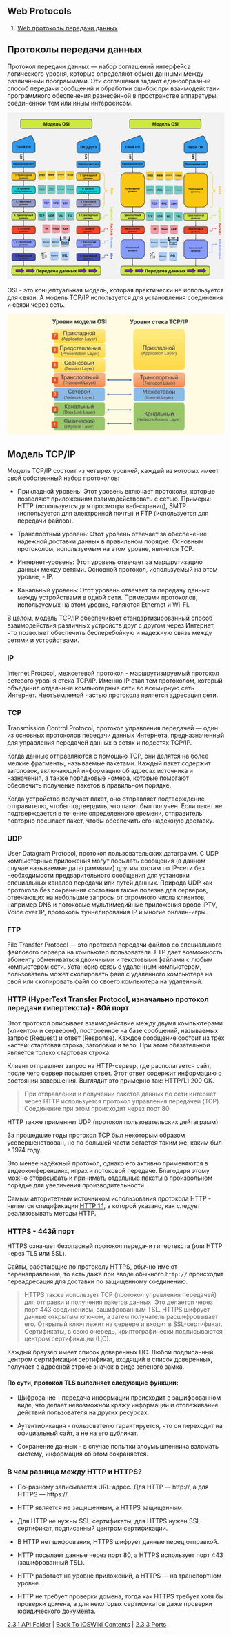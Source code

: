 ## Web Protocols

1. [Web протоколы передачи данных](https://github.com/sashakid/ios-guide/blob/master/Main/11_networking.md#протоколы-передачи-данных)

## Протоколы передачи данных

Протокол передачи данных — набор соглашений интерфейса логического уровня, которые определяют обмен данными между различными программами. Эти соглашения задают единообразный способ передачи сообщений и обработки ошибок при взаимодействии программного обеспечения разнесённой в пространстве аппаратуры, соединённой тем или иным интерфейсом.

![TCP/IP/OSI](https://github.com/eldaroid/pictures/blob/master/iOSWiki/ComputerScience/TCP:IP:OSI.jpg?raw=true)

OSI - это концептуальная модель, которая практически не используется для связи. А модель TCP/IP используется для установления соединения и связи через сеть.

![Open Source Interconnect (OSI)](https://github.com/eldaroid/pictures/blob/master/iOSWiki/ComputerScience/OSI.png?raw=true)

## Модель TCP/IP

Модель TCP/IP состоит из четырех уровней, каждый из которых имеет свой собственный набор протоколов:

* Прикладной уровень: Этот уровень включает протоколы, которые позволяют приложениям взаимодействовать с сетью. Примеры: HTTP (используется для просмотра веб-страниц), SMTP (используется для электронной почты) и FTP (используется для передачи файлов).

* Транспортный уровень: Этот уровень отвечает за обеспечение надежной доставки данных в правильном порядке. Основным протоколом, используемым на этом уровне, является TCP.

* Интернет-уровень: Этот уровень отвечает за маршрутизацию данных между сетями. Основной протокол, используемый на этом уровне, - IP.

* Канальный уровень: Этот уровень отвечает за передачу данных между устройствами в одной сети. Примерами протоколов, используемых на этом уровне, являются Ethernet и Wi-Fi.

В целом, модель TCP/IP обеспечивает стандартизированный способ взаимодействия различных устройств друг с другом через Интернет, что позволяет обеспечить бесперебойную и надежную связь между сетями и устройствами.

### IP

Internet Protocol, межсетевой протокол - маршрутизируемый протокол сетевого уровня стека TCP/IP. Именно IP стал тем протоколом, который объединил отдельные компьютерные сети во всемирную сеть Интернет. Неотъемлемой частью протокола является адресация сети.

### TCP

Transmission Control Protocol, протокол управления передачей — один из основных протоколов передачи данных Интернета, предназначенный для управления передачей данных в сетях и подсетях TCP/IP.

Когда данные отправляются с помощью TCP, они делятся на более мелкие фрагменты, называемые пакетами. Каждый пакет содержит заголовок, включающий информацию об адресах источника и назначения, а также порядковые номера, которые помогают обеспечить получение пакетов в правильном порядке.

Когда устройство получает пакет, оно отправляет подтверждение отправителю, чтобы подтвердить, что пакет был получен. Если пакет не подтверждается в течение определенного времени, отправитель повторно посылает пакет, чтобы обеспечить его надежную доставку.

### UDP

User Datagram Protocol, протокол пользовательских датаграмм. С UDP компьютерные приложения могут посылать сообщения (в данном случае называемые датаграммами) другим хостам по IP-сети без необходимости предварительного сообщения для установки специальных каналов передачи или путей данных. Природа UDP как протокола без сохранения состояния также полезна для серверов, отвечающих на небольшие запросы от огромного числа клиентов, например DNS и потоковые мультимедийные приложения вроде IPTV, Voice over IP, протоколы туннелирования IP и многие онлайн-игры.

### FTP

File Transfer Protocol — это протокол передачи файлов со специального файлового сервера на компьютер пользователя. FTP дает возможность абоненту обмениваться двоичными и текстовыми файлами с любым компьютером сети. Установив связь с удаленным компьютером, пользователь может скопировать файл с удаленного компьютера на свой или скопировать файл со своего компьютера на удаленный.


### HTTP (HyperText Transfer Protocol, изначально протокол передачи гипертекста) - 80й порт

Этот протокол описывает взаимодействие между двумя компьютерами (клиентом и сервером), построенное на базе сообщений, называемых запрос (Request) и ответ (Response). Каждое сообщение состоит из трех частей: стартовая строка, заголовки и тело. При этом обязательной является только стартовая строка.

Клиент отправляет запрос на HTTP-сервер, где располагается сайт, после чего сервер посылает ответ. Этот ответ содержит информацию о состоянии завершения. Выглядит это примерно так: HTTP/1.1 200 OK. 

> При отправлении и получении пакетов данных по сети интернет через HTTP используется протокол управления передачей (TCP). Соединение при этом происходит через порт 80. 

HTTP также применяет UDP (протокол пользовательских дейтаграмм). 

За прошедшие годы протокол TCP был некоторым образом усовершенствован, но по большей части остается таким же, каким был в 1974 году. 

Это менее надёжный протокол, однако его активно применяются в видеоконференциях, играх и потоковой передаче. Благодаря этому можно отбрасывать и принимать отдельные пакеты в произвольном порядке для увеличения производительности.

Самым авторитетным источником использования протокола HTTP - является спецификация [HTTP 1.1](https://www.opennet.ru/docs/RUS/http11/), в которой указано, как следует реализовывать методы HTTP. 

### HTTPS - 443й порт

HTTPS означает безопасный протокол передачи гипертекста (или HTTP через TLS или SSL). 

Сайты, работающие по протоколу HTTPS, обычно имеют перенаправление, то есть даже при вводе обычного `http://` происходит переадресация для доставки по защищенному соединению. 

> HTTPS также использует TCP (протокол управления передачей) для отправки и получения пакетов данных. Это делается через порт 443 соединением, зашифрованным TSL. HTTPS шифрует данные открытым ключом, а затем получатель расшифровывает его. Открытый ключ лежит на сервере и входит в SSL-сертификат. Сертификаты, в свою очередь, криптографически подписываются центром сертификации (ЦС).

Каждый браузер имеет список доверенных ЦС. Любой подписанный центром сертификации сертификат, входящий в список доверенных, получает в адресной строке значок в виде зеленого замка.

#### По сути, протокол TLS выполняет следующие функции:

* Шифрование - передача информации происходит в зашифрованном виде, что делает невозможной кражу информации и отслеживание действий пользователя на других ресурсах.

* Аутентификация - пользователю гарантируется, что он переходит на официальный сайт, а не на его дубликат.

* Сохранение данных - в случае попытки злоумышленника взломать систему, информация об этом сохраняется.

### В чем разница между HTTP и HTTPS?

* По-разному записывается URL-адрес. Для HTTP — http://, а для HTTPS — https://.

* HTTP является не защищенным, а HTTPS защищенным.

* Для HTTP не нужны SSL-сертификаты; для HTTPS нужен SSL-сертификат, подписанный центром сертификации.

* В HTTP нет шифрования, HTTPS шифрует данные перед отправкой.

* HTTP посылает данные через порт 80, а HTTPS использует порт 443 (зашифрованный TSL).

* HTTP работает на уровне приложений, а HTTPS — на транспортном уровне.

* HTTP не требует проверки домена, тогда как HTTPS требует хотя бы проверки домена, а для некоторых сертификатов даже проверки юридического документа.

[2.3.1 API Folder](./2.3.1%20API/) | [Back To iOSWiki Contents](https://github.com/eldaroid/iOSWiki) | [2.3.3 Ports](./2.3.3%20Ports.md)
